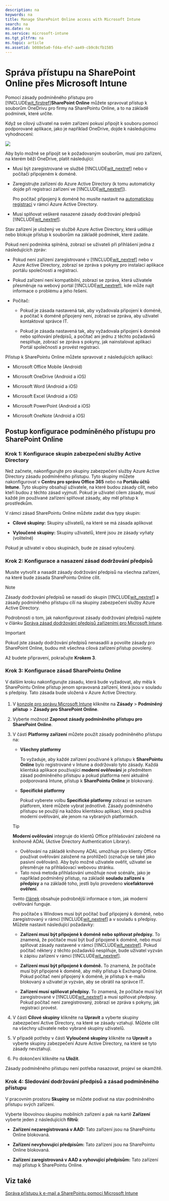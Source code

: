 ```yaml
---
description: na
keywords: na
title: Manage SharePoint Online access with Microsoft Intune
search: na
ms.date: na
ms.service: microsoft-intune
ms.tgt_pltfrm: na
ms.topic: article
ms.assetid: b088e5a0-fd4a-4fe7-aa49-cb9c8cfb1585
---
```

# Spr&#225;va př&#237;stupu na SharePoint Online přes Microsoft Intune
Pomocí zásady podmíněného přístupu pro [!INCLUDE[wit_firstref](../Token/wit_firstref_md.md)]**SharePoint Online** můžete spravovat přístup k souborům OneDrivu pro firmy na SharePointu Online, a to na základě podmínek, které určíte.

Když se cílový uživatel na svém zařízení pokusí připojit k souboru pomocí podporované aplikace, jako je například OneDrive, dojde k následujícímu vyhodnocení:

![](../Image/ConditionalAccess8-6.png)

Aby bylo možné se připojit se k požadovaným souborům, musí pro zařízení, na kterém běží OneDrive, platit následující:

-   Musí být zaregistrované ve službě [!INCLUDE[wit_nextref](../Token/wit_nextref_md.md)] nebo v počítači připojeném k doméně.

-   Zaregistrujte zařízení do Azure Active Directory (k tomu automaticky dojde při registraci zařízení ve [!INCLUDE[wit_nextref](../Token/wit_nextref_md.md)]).

    Pro počítač připojený k doméně ho musíte nastavit na [automatickou registraci](https://msdn.microsoft.com/en-us/library/azure/dn935033.aspx) v rámci Azure Active Directory.

-   Musí splňovat veškeré nasazené zásady dodržování předpisů [!INCLUDE[wit_nextref](../Token/wit_nextref_md.md)].

Stav zařízení je uložený ve službě Azure Active Directory, která uděluje nebo blokuje přístup k souborům na základě podmínek, které zadáte.

Pokud není podmínka splněná, zobrazí se uživateli při přihlášení jedna z následujících zpráv:

-   Pokud není zařízení zaregistrované v [!INCLUDE[wit_nextref](../Token/wit_nextref_md.md)] nebo v Azure Active Directory, zobrazí se zpráva s pokyny pro instalaci aplikace portálu společnosti a registraci.

-   Pokud zařízení není kompatibilní, zobrazí se zpráva, která uživatele přesměruje na webový portál [!INCLUDE[wit_nextref](../Token/wit_nextref_md.md)], kde může najít informace o problému a jeho řešení.

-   Počítač:

    -   Pokud je zásada nastavená tak, aby vyžadovala připojení k doméně, a počítač k doméně připojený není, zobrazí se zpráva, aby uživatel kontaktoval správce IT.

    -   Pokud je zásada nastavená tak, aby vyžadovala připojení k doméně nebo splňování předpisů, a počítač ani jednu z těchto požadavků nesplňuje, zobrazí se zpráva s pokyny, jak nainstalovat aplikaci Portál společnosti a provést registraci.

Přístup k SharePointu Online můžete spravovat z následujících aplikací:

-   Microsoft Office Mobile (Android)

-   Microsoft OneDrive (Android a iOS)

-   Microsoft Word (Android a iOS)

-   Microsoft Excel (Android a iOS)

-   Microsoft PowerPoint (Android a iOS)

-   Microsoft OneNote (Android a iOS)

## Postup konfigurace podmíněného přístupu pro SharePoint Online

### Krok 1: Konfigurace skupin zabezpečení služby Active Directory
Než začnete, nakonfigurujte pro skupiny zabezpečení služby Azure Active Directory zásadu podmíněného přístupu. Tyto skupiny můžete nakonfigurovat v **Centru pro správu Office 365** nebo na **Portálu účtů Intune**. Tyto skupiny obsahují uživatele, na které budou zásady cílit, nebo kteří budou z těchto zásad vyjmutí. Pokud je uživatel cílem zásady, musí každé jím používané zařízení splňovat zásady, aby měl přístup k prostředkům.

V rámci zásad SharePointu Online můžete zadat dva typy skupin:

-   **Cílové skupiny:** Skupiny uživatelů, na které se má zásada aplikovat

-   **Vyloučené skupiny:** Skupiny uživatelů, které jsou ze zásady vyňaty (volitelné)

Pokud je uživatel v obou skupinách, bude ze zásad vyloučený.

### Krok 2: Konfigurace a nasazení zásad dodržování předpisů
Musíte vytvořit a nasadit zásady dodržování předpisů na všechna zařízení, na které bude zásada SharePointu Online cílit.

> [!NOTE]
> Zásady dodržování předpisů se nasadí do skupin [!INCLUDE[wit_nextref](../Token/wit_nextref_md.md)] a zásady podmíněného přístupu cílí na skupiny zabezpečení služby Azure Active Directory.

Podrobnosti o tom, jak nakonfigurovat zásady dodržování předpisů najdete v článku [Správa zásad dodržování předpisů zařízeními pro Microsoft Intune](../Topic/Manage_device_compliance_policies_for_Microsoft_Intune.md).

> [!IMPORTANT]
> Pokud jste zásady dodržování předpisů nenasadili a povolíte zásady pro SharePoint Online, budou mít všechna cílová zařízení přístup povolený.

Až budete připravení, pokračujte **Krokem 3**.

### <a name="BKMK_OneDrive"></a>Krok 3: Konfigurace zásad SharePointu Online
V dalším kroku nakonfigurujte zásadu, která bude vyžadovat, aby měla k SharePointu Online přístup jenom spravovaná zařízení, která jsou v souladu s předpisy. Tato zásada bude uložená v Azure Active Directory.

#### <a name="bkmk_spopolicy"></a>

1.  V [konzole pro správu Microsoft Intune](https://manage.microsoft.com) klikněte na **Zásady** &gt; **Podmíněný přístup** &gt; **Zásady pro SharePoint Online**.

2.  Vyberte možnost **Zapnout zásady podmíněného přístupu pro SharePoint Online**.

3.  V části **Platformy zařízení** můžete použít zásady podmíněného přístupu na:

    -   **Všechny platformy**

        To vyžaduje, aby každé zařízení používané k přístupu k **SharePointu Online** bylo registrované v Intune a dodržovalo tyto zásady.  Každá klientská aplikace používající **moderní ověřování** je předmětem zásad podmíněného přístupu a pokud platforma není aktuálně podporovaná Intune, přístup k **SharePointu Online** je blokovaný.

    -   **Specifické platformy**

        Pokud vyberete volbu **Specifické platformy** zobrazí se seznam platforem, které můžete vybrat jednotlivě.   Zásady podmíněného přístupu se použijí na každou klientskou aplikaci, která používá moderní ověřování, ale jenom na vybraných platformách.

    > [!TIP]
    > **Moderní ověřování** integruje do klientů Office přihlašování založené na knihovně ADAL (Active Directory Authentication Library).
    > 
    > -   Ověřování na základě knihovny ADAL umožňuje pro klienty Office používat ověřování založené na prohlížeči (označuje se také jako pasivní ověřování).  Aby bylo možné uživatele ověřit, uživatel se přesměruje na přihlašovací webovou stránku.
    > -   Tato nová metoda přihlašování umožňuje nové scénáře, jako je například podmíněný přístup, na základě **souladu zařízení s předpisy** a na základě toho, jestli bylo provedeno **vícefaktorové ověření**.
    > 
    > Tento [článek](https://blogs.office.com/2014/11/12/office-2013-updated-authentication-enabling-multi-factor-authentication-saml-identity-providers/) obsahuje podrobnější informace o tom, jak moderní ověřování funguje.

    Pro počítače s Windows musí být počítač buď připojený k doméně, nebo zaregistrovaný v rámci [!INCLUDE[wit_nextref](../Token/wit_nextref_md.md)] a v souladu s předpisy. Můžete nastavit následující požadavky:

    -   **Zařízení musí být připojené k doméně nebo splňovat předpisy.** To znamená, že počítače musí být buď připojené k doméně, nebo musí splňovat zásady nastavené v rámci [!INCLUDE[wit_nextref](../Token/wit_nextref_md.md)]. Pokud počítač některý z těchto požadavků nesplňuje, bude uživatel vyzván k zápisu zařízení v rámci [!INCLUDE[wit_nextref](../Token/wit_nextref_md.md)].

    -   **Zařízení musí být připojené k doméně.** To znamená, že počítače musí být připojené k doméně, aby měly přístup k Exchangi Online. Pokud počítač není připojený k doméně, je přístup k e-mailu blokovaný a uživatel je vyzván, aby se obrátil na správce IT.

    -   **Zařízení musí splňovat předpisy.** To znamená, že počítače musí být zaregistrované v [!INCLUDE[wit_nextref](../Token/wit_nextref_md.md)] a musí splňovat předpisy. Pokud počítač není zaregistrovaný, zobrazí se zpráva s pokyny, jak registraci provést.

4.  V části **Cílové skupiny** klikněte na **Upravit** a vyberte skupiny zabezpečení Active Directory, na které se zásady vztahují. Můžete cílit na všechny uživatele nebo vybrané skupiny uživatelů.

5.  V případě potřeby v části **Vyloučené skupiny** klikněte na **Upravit** a vyberte skupiny zabezpečení Azure Active Directory, na které se tyto zásady nevztahují.

6.  Po dokončení klikněte na **Uložit**.

Zásady podmíněného přístupu není potřeba nasazovat, projeví se okamžitě.

### Krok 4: Sledování dodržování předpisů a zásad podmíněného přístupu
V pracovním prostoru **Skupiny** se můžete podívat na stav podmíněného přístupu svých zařízení.

Vyberte libovolnou skupinu mobilních zařízení a pak na kartě **Zařízení** vyberte jeden z následujících **filtrů**:

-   **Zařízení nezaregistrovaná v AAD:** Tato zařízení jsou na SharePointu Online blokovaná.

-   **Zařízení nevyhovující předpisům:** Tato zařízení jsou na SharePointu Online blokovaná.

-   **Zařízení zaregistrovaná v AAD a vyhovující předpisům:** Tato zařízení mají přístup k SharePointu Online.

## Viz také
[Správa přístupu k e-mail a SharePointu pomocí Microsoft Intune](../Topic/Manage_access_to_email_and_SharePoint_with_Microsoft_Intune.md)


